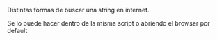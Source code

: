 Distintas formas de buscar una string en internet. 

Se lo puede hacer dentro de la misma script o abriendo el browser por default
